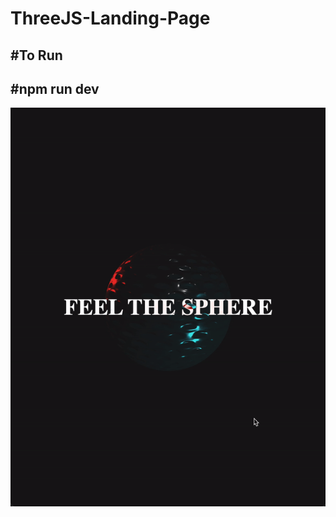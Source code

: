 # ThreeJS-Landing-Page
#To Run
---------------------------------
#npm run dev
---------------------------------


![](feelTheSphere.gif)
